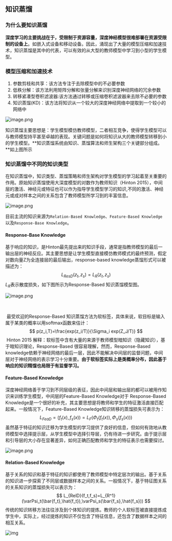 ## 知识蒸馏

### 为什么要知识蒸馏

​	**深度学习的主要挑战在于，受限制于资源容量，深度神经模型很难部署在资源受限制的设备上**。如嵌入式设备和移动设备。因此，涌现出了大量的模型压缩和加速技术，知识蒸馏是其中的代表，可以有效的从大型的教师模型中学习到小型的学生模型。

### 模型压缩和加速技术

1. 参数剪枝和共享：该方法专注于去除模型中的不必要参数
2. 低秩分解：该方法利用矩阵分解和张量分解来识别深度神经网络的冗余参数
3. 转移紧凑型卷积滤波器:该方法通过转移或压缩卷积滤波器来去除不必要的参数
4. 知识蒸馏(KD)：该方法将知识从一个较大的深度神经网络中提取到一个较小的网络中

![image.png](https://s2.loli.net/2024/08/06/tU29w8RiL4BSXFY.png)

​	知识蒸馏主要思想是：学生模型模仿教师模型，二者相互竞争，使得学生模型可以与教师模型持平甚至卓越的表现。关键问题是如何将知识从大的教师模型转移到小的学生模型。**知识蒸馏系统由知识、蒸馏算法和师生架构三个关键部分组成。**如上图所示

### 知识蒸馏中不同的知识类型

​	在知识蒸馏中，知识类型、蒸馏策略和师生架构对学生模型的学习起着至关重要的作用。原始知识蒸馏使用大深度模型的对数作为教师知识（Hinton 2015），中间层的激活、神经元或特征也可以作为指导学生模型学习的知识,不同的激活、神经元或成对样本之间的关系包含了教师模型所学习到的丰富信息。

![image.png](https://s2.loli.net/2024/08/06/z4xp7u9aeGYvHoh.png)

​	目前主流的知识来源为`Relation-Based Knowledge`、`Feature-Based Knowledge`以及`Response-Base Knowledge`。

#### **Response-Base Knowledge**

​	基于响应的知识，是Hinton最先提出来的知识手段，通常是指教师模型的最后一输出层的神经反应。其主要思想是让学生模型直接模仿教师模式的最终预测，假定对数向量Z为全连接层的最后输出，response-based knowledge蒸馏形式可以被描述为：
$$
L_{ResD}(z_t,z_s)=L_R(z_t,z_s)
$$
$L_R$表示散度损失，如下图所示为Response-Based 知识蒸馏模型图。

![image.png](https://s2.loli.net/2024/08/06/GDQhbtrIgn1AUJS.png)

​	

​	最受欢迎的Response-Based 知识蒸馏方法为软标签，具体来说，软目标是输入属于某类的概率以用softmax函数来估计：
$$
p(z_i,T)=\frac{exp(z_i/T)}{\Sigma_i exp(Z_J/T)}
$$
​	Hinton 2015 解释：软标签中含有大量的来源于教师模型暗知识（隐藏知识），基于暗知识理论，Response-Based 很容易理解，然而，Response-Based knowledge依赖于神经网络的最后一层，因此不能解决中间层的监督问题，中间层对于神经网络的表示学习十分重要。**由于软标签实际上是类概率分布，因此基于响应的知识精馏也局限于有监督学习。**

#### **Feature-Based Knowledge**

​	深度神经网络善于学习到不同层级的表征，因此中间层和输出层的都可以被用作知识来训练学生模型，中间层的Feature-Based Knowledge对于 Response-Based Knowledge是一个很好的补充，其主要思想是将教师和学生的特征激活直接匹配起来。一般情况下，Feature-Based Knowledge知识转移的蒸馏损失可表示为：
$$
L_{FeaD}=(f_t(x),f_s(x))=L_F(\Phi_t(f_t(x)),\Phi_s(f_s(x)))
$$
​	虽然基于特征的知识迁移为学生模型的学习提供了良好的信息，但如何有效地从教师模型中选择提示层，从学生模型中选择引导层，仍有待进一步研究。由于提示层和引导层的大小存在显著差异，如何正确匹配教师和学生的特征表示也需要探讨。

![image.png](https://s2.loli.net/2024/08/06/TH2KbBEu6yDecNj.png)

#### **Relation-Based Knowledge**

​	基于关系的知识和基于特征的知识都使用了教师模型中特定层次的输出。基于关系的知识进一步探索了不同层或数据样本之间的关系。一般情况下，基于特征图关系的关系知识的蒸馏损失可以表示为：
$$
L_{RelD}(f_t,f_s)=L_{R^1}(\varPsi_t(\bar{f_t},\hat{f_t}),\varPsi_s(\bar{f_s},\hat{f_s}))
$$
​	传统的知识转移方法往往涉及到个体知识的提炼。教师的个人软标签被直接提炼成学生中，实际上，经过提炼的知识不仅包含了特征信息，还包含了数据样本之间的相互关系。

![img](https://pic3.zhimg.com/80/v2-4924746952804a41b2f5e08121169c22_1440w.webp)